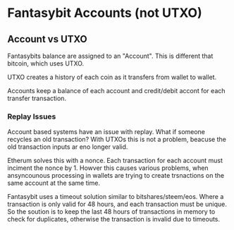 Fantasybit Accounts (not UTXO)  
==============================

## Account vs UTXO
Fantasybits balance are assigned to an "Account". This is different that bitcoin, which uses UTXO.

UTXO creates a history of each coin as it transfers from wallet to wallet.  

Accounts keep a balance of each account and credit/debit accont for each transfer transaction. 

### Replay Issues  
Account based systems have an issue with replay. What if someone recycles an old transaction? With UTXOs this is not a problem, beacuse the old transaction inputs ar eno longer valid. 

Etherum solves this with a nonce. Each transaction for each account must inciment the nonce by 1. Howver this causes various problems, when ansyncounous processing in wallets are trying to create trsnactions on the same account at the same time.  

Fantasybit uses a timeout solution similar to bitshares/steem/eos. Where a transaction is only valid for 48 hours, and each transaction must be unique. So the soution is to keep the last 48 hours of transactions in memory to check for duplicates, otherwise the transaction is invalid due to timeouts. 

